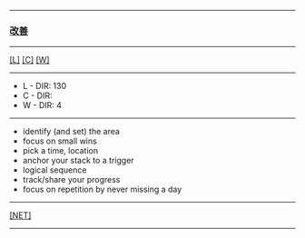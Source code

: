 
---

### [改善](https://en.wikipedia.org/wiki/Kaizen)

---

[[L]](https://github.com/ttltrk/ELSE/blob/master/LAN/ENG/LAN.MD)
[[C]](https://github.com/ttltrk/PRG/blob/master/CODING.MD)
[[W]](https://github.com/ttltrk/ELSE/blob/master/PWR/PWR.MD)

---

* L - DIR: 130
* C - DIR: 
* W - DIR: 4

---

* identify (and set) the area
* focus on small wins 
* pick a time, location
* anchor your stack to a trigger
* logical sequence
* track/share your progress
* focus on repetition by never missing a day

---

[[NET]](http://ttltrk.net/)

---
